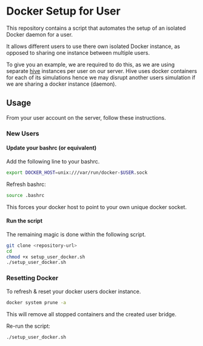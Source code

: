 # Docker Setup for User

This repository contains a script that automates the setup of an isolated
Docker daemon for a user.

It allows different users to use there own isolated Docker instance,
as opposed to sharing one instance between multiple users.

To give you an example, we are required to do this, as we are using separate
[hive](https://github.com/ethereum/hive) instances per user on our server. Hive
uses docker containers for each of its simulations hence we may disrupt another users
simulation if we are sharing a docker instance (daemon).


## Usage

From your user account on the server, follow these instructions.


### New Users

#### Update your bashrc (or equivalent)

Add the following line to your bashrc.
```bash
export DOCKER_HOST=unix:///var/run/docker-$USER.sock
```
Refresh bashrc:
```bash
source .bashrc
```
This forces your docker host to point to your own unique docker socket.


#### Run the script

The remaining magic is done within the following script.
```bash
git clone <repository-url>
cd 
chmod +x setup_user_docker.sh
./setup_user_docker.sh
```

### Resetting Docker

To refresh & reset your docker users docker instance.
```bash
docker system prune -a
```
This will remove all stopped containers and the created user bridge.

Re-run the script:
```bash
./setup_user_docker.sh
```

